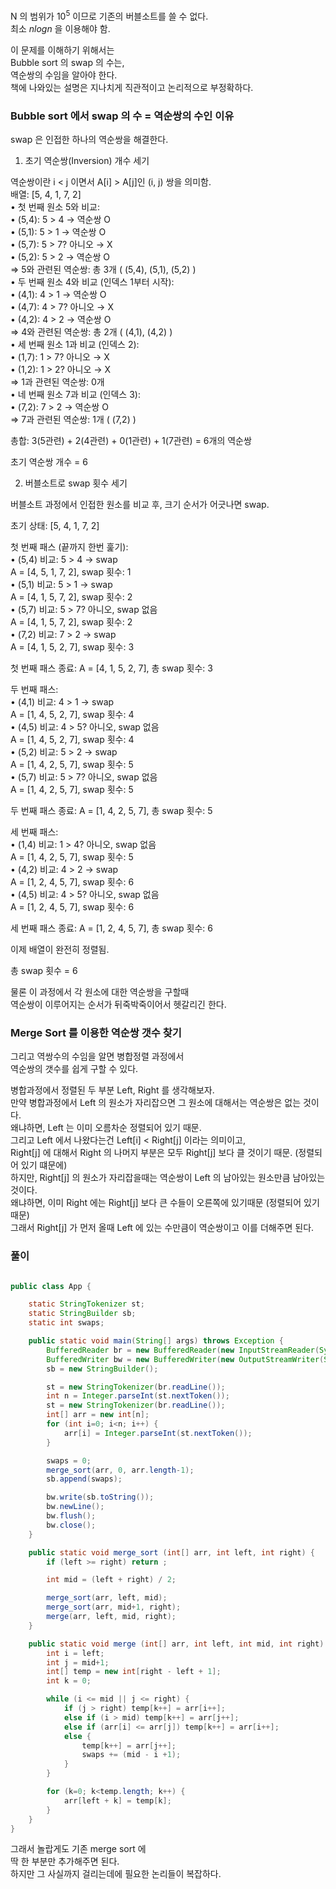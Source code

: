 
N 의 범위가 $10^{5}$ 이므로 기존의 버블소트를 쓸 수 없다. <br>
최소 $nlogn$ 을 이용해야 함.

이 문제를 이해하기 위해서는<br>
Bubble sort 의 swap 의 수는,<br>
역순쌍의 수임을 알아야 한다.<br>
책에 나와있는 설명은 지나치게 직관적이고 논리적으로 부정확하다.<br>

### Bubble sort 에서 swap 의 수 = 역순쌍의 수인 이유

swap 은 인접한 하나의 역순쌍을 해결한다.

1. 초기 역순쌍(Inversion) 개수 세기<br>

역순쌍이란 i < j 이면서 A\[i\] > A\[j\]인 (i, j) 쌍을 의미함.<br>
배열: \[5, 4, 1, 7, 2\]<br>
	•	첫 번째 원소 5와 비교:<br>
	•	(5,4): 5 > 4 → 역순쌍 O<br>
	•	(5,1): 5 > 1 → 역순쌍 O<br>
	•	(5,7): 5 > 7? 아니오 → X<br>
	•	(5,2): 5 > 2 → 역순쌍 O<br>
⇒ 5와 관련된 역순쌍: 총 3개 ( (5,4), (5,1), (5,2) )<br>
	•	두 번째 원소 4와 비교 (인덱스 1부터 시작):<br>
	•	(4,1): 4 > 1 → 역순쌍 O<br>
	•	(4,7): 4 > 7? 아니오 → X<br>
	•	(4,2): 4 > 2 → 역순쌍 O<br>
⇒ 4와 관련된 역순쌍: 총 2개 ( (4,1), (4,2) )<br>
	•	세 번째 원소 1과 비교 (인덱스 2):<br>
	•	(1,7): 1 > 7? 아니오 → X<br>
	•	(1,2): 1 > 2? 아니오 → X<br>
⇒ 1과 관련된 역순쌍: 0개<br>
	•	네 번째 원소 7과 비교 (인덱스 3):<br>
	•	(7,2): 7 > 2 → 역순쌍 O<br>
⇒ 7과 관련된 역순쌍: 1개 ( (7,2) )<br>

총합: 3(5관련) + 2(4관련) + 0(1관련) + 1(7관련) = 6개의 역순쌍<br>

초기 역순쌍 개수 = 6<br>


2. 버블소트로 swap 횟수 세기<br>

버블소트 과정에서 인접한 원소를 비교 후, 크기 순서가 어긋나면 swap.<br>

초기 상태: \[5, 4, 1, 7, 2\]<br>

첫 번째 패스 (끝까지 한번 훑기):<br>
	•	(5,4) 비교: 5 > 4 → swap<br>
A = \[4, 5, 1, 7, 2\], swap 횟수: 1<br>
	•	(5,1) 비교: 5 > 1 → swap<br>
A = \[4, 1, 5, 7, 2\], swap 횟수: 2<br>
	•	(5,7) 비교: 5 > 7? 아니오, swap 없음<br>
A = \[4, 1, 5, 7, 2\], swap 횟수: 2<br>
	•	(7,2) 비교: 7 > 2 → swap<br>
A = \[4, 1, 5, 2, 7\], swap 횟수: 3<br>

첫 번째 패스 종료: A = \[4, 1, 5, 2, 7\], 총 swap 횟수: 3<br>

두 번째 패스:<br>
	•	(4,1) 비교: 4 > 1 → swap<br>
A = \[1, 4, 5, 2, 7\], swap 횟수: 4<br>
	•	(4,5) 비교: 4 > 5? 아니오, swap 없음<br>
A = \[1, 4, 5, 2, 7\], swap 횟수: 4<br>
	•	(5,2) 비교: 5 > 2 → swap<br>
A = \[1, 4, 2, 5, 7\], swap 횟수: 5<br>
	•	(5,7) 비교: 5 > 7? 아니오, swap 없음<br>
A = \[1, 4, 2, 5, 7\], swap 횟수: 5<br>

두 번째 패스 종료: A = \[1, 4, 2, 5, 7\], 총 swap 횟수: 5<br>

세 번째 패스:<br>
	•	(1,4) 비교: 1 > 4? 아니오, swap 없음<br>
A = \[1, 4, 2, 5, 7\], swap 횟수: 5<br>
	•	(4,2) 비교: 4 > 2 → swap<br>
A = \[1, 2, 4, 5, 7\], swap 횟수: 6<br>
	•	(4,5) 비교: 4 > 5? 아니오, swap 없음<br>
A = \[1, 2, 4, 5, 7\], swap 횟수: 6<br>

세 번째 패스 종료: A = \[1, 2, 4, 5, 7\], 총 swap 횟수: 6<br>

이제 배열이 완전히 정렬됨.<br>

총 swap 횟수 = 6<br>

물론 이 과정에서 각 원소에 대한 역순쌍을 구할때 <br>
역순쌍이 이루어지는 순서가 뒤죽박죽이어서 헷갈리긴 한다.


### Merge Sort 를 이용한 역순쌍 갯수 찾기

그리고 역쌍수의 수임을 알면 병합정렬 과정에서<br>
역순쌍의 갯수를 쉽게 구할 수 있다.<br>

병합과정에서 정렬된 두 부분 Left, Right 를 생각해보자.<br>
만약 병합과정에서 Left 의 원소가 자리잡으면 그 원소에 대해서는 역순쌍은 없는 것이다.<br>
왜냐하면, Left 는 이미 오름차순 정렬되어 있기 때문.<br>
그리고 Left 에서 나왔다는건 Left\[i\] < Right\[j\] 이라는 의미이고,<br>
Right\[j\] 에 대해서 Right 의 나머지 부분은 모두 Right\[j\] 보다 클 것이기 때문. (정렬되어 있기 떄문에)<br>
하지만, Right\[j\] 의 원소가 자리잡을때는 역순쌍이 Left 의 남아있는 원소만큼 남아있는 것이다.<br>
왜냐하면, 이미 Right 에는 Right\[j\] 보다 큰 수들이 오른쪽에 있기때문 (정렬되어 있기 때문)<br>
그래서 Right\[j\] 가 먼저 올때 Left 에 있는 수만큼이 역순쌍이고 이를 더해주면 된다.<br>

### 풀이


```java

public class App {

    static StringTokenizer st;
    static StringBuilder sb;
    static int swaps;

    public static void main(String[] args) throws Exception {
        BufferedReader br = new BufferedReader(new InputStreamReader(System.in));
        BufferedWriter bw = new BufferedWriter(new OutputStreamWriter(System.out));
        sb = new StringBuilder();

        st = new StringTokenizer(br.readLine());
        int n = Integer.parseInt(st.nextToken());
        st = new StringTokenizer(br.readLine());
        int[] arr = new int[n];
        for (int i=0; i<n; i++) {
            arr[i] = Integer.parseInt(st.nextToken());
        }

        swaps = 0;
        merge_sort(arr, 0, arr.length-1);
        sb.append(swaps);

        bw.write(sb.toString());
        bw.newLine();
        bw.flush();
        bw.close();
    }

    public static void merge_sort (int[] arr, int left, int right) {
        if (left >= right) return ;

        int mid = (left + right) / 2;

        merge_sort(arr, left, mid);
        merge_sort(arr, mid+1, right);
        merge(arr, left, mid, right);
    }

    public static void merge (int[] arr, int left, int mid, int right) {
        int i = left;
        int j = mid+1;
        int[] temp = new int[right - left + 1];
        int k = 0;

        while (i <= mid || j <= right) {
            if (j > right) temp[k++] = arr[i++];
            else if (i > mid) temp[k++] = arr[j++];
            else if (arr[i] <= arr[j]) temp[k++] = arr[i++];
            else {
                temp[k++] = arr[j++];
                swaps += (mid - i +1);
            }
        }

        for (k=0; k<temp.length; k++) {
            arr[left + k] = temp[k];
        }
    }
}

```

그래서 놀랍게도 기존 merge sort 에 <br>
딱 한 부분만 추가해주면 된다. <br>
하지만 그 사실까지 걸리는데에 필요한 논리들이 복잡하다.